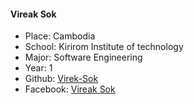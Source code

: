 #### Vireak Sok
- Place: Cambodia
- School: Kirirom Institute of technology
- Major: Software Engineering
- Year: 1
- Github: [Virek-Sok](www.github.com/Vireak-Sok)
- Facebook: [Vireak Sok](https://www.facebook.com/VireakSok72)
